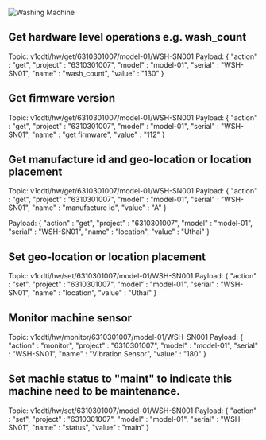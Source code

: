 ![Washing Machine](pictures/iot-machine.png)


## Get hardware level operations e.g. wash_count
Topic: v1cdti/hw/get/6310301007/model-01/WSH-SN001
Payload: {
    "action"    : "get",
    "project"   : "6310301007",
    "model"     : "model-01",
    "serial"    : "WSH-SN01",
    "name"      : "wash_count",
    "value"     : "130"
}

## Get firmware version
Topic: v1cdti/hw/get/6310301007/model-01/WSH-SN001
Payload: {
    "action"    : "get",
    "project"   : "6310301007",
    "model"     : "model-01",
    "serial"    : "WSH-SN01",
    "name"      : "get firmware",
    "value"     : "112"
}

## Get manufacture id and geo-location or location placement
Topic: v1cdti/hw/get/6310301007/model-01/WSH-SN001
Payload: {
    "action"    : "get",
    "project"   : "6310301007",
    "model"     : "model-01",
    "serial"    : "WSH-SN01",
    "name"      : "manufacture id",
    "value"     : "A"
}

Payload: {
    "action"    : "get",
    "project"   : "6310301007",
    "model"     : "model-01",
    "serial"    : "WSH-SN01",
    "name"      : "location",
    "value"     : "Uthai"
}

## Set geo-location or location placement
Topic: v1cdti/hw/set/6310301007/model-01/WSH-SN001
Payload: {
    "action"    : "set",
    "project"   : "6310301007",
    "model"     : "model-01",
    "serial"    : "WSH-SN01",
    "name"      : "location",
    "value"     : "Uthai"
}

## Monitor machine sensor
Topic: v1cdti/hw/monitor/6310301007/model-01/WSH-SN001
Payload: {
"action"    : "monitor",
    "project"   : "6310301007",
    "model"     : "model-01",
    "serial"    : "WSH-SN01",
    "name"      : "Vibration Sensor",
    "value"     : "180"
}

## Set machie status to "maint" to indicate this machine need to be maintenance.
Topic: v1cdti/hw/set/6310301007/model-01/WSH-SN001
Payload: {
"action"    : "set",
    "project"   : "6310301007",
    "model"     : "model-01",
    "serial"    : "WSH-SN01",
    "name"      : "status",
    "value"     : "main"
}
